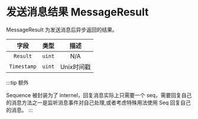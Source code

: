 # 发送消息结果 MessageResult

MessageResult 为发送消息后异步返回的结果。

|    字段     |  类型  |   描述    |
|:---------:|:----:|:-------:|
|  `Result`   | `uint` |   N/A   |
| `Timestamp` | `uint` | Unix时间戳 |

:::tip 额外

Sequence 被封装为了 internel，回复消息实际上只需要一个 seq，需要回复自己的消息方法之一是监听消息事件对自己处理,或者考虑特殊用法使用 Seq 回复自己的消息。
:::
